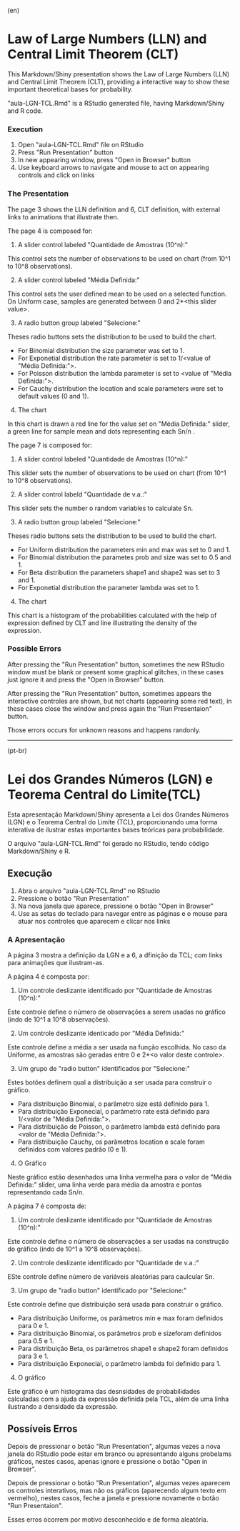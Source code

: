 (en)
# Law of Large Numbers (LLN) and Central Limit Theorem (CLT)

This Markdown/Shiny presentation shows the Law of Large Numbers (LLN) and Central Limit Theorem (CLT), providing a interactive way to show these important theoretical bases for probability.

"aula-LGN-TCL.Rmd" is a RStudio generated file, having Markdown/Shiny and R code.

### Execution

1. Open "aula-LGN-TCL.Rmd" file on RStudio
2. Press "Run Presentation" button
3. In new appearing window, press "Open in Browser" button
4. Use keyboard arrows to navigate and mouse to act on appearing controls and click on links

### The Presentation

The page 3 shows the LLN definition and 6, CLT definition, with external links to animations that illustrate then.

The page 4 is composed for:

1. A slider control labeled "Quantidade de Amostras (10^n):"

  This control sets the number of observations to be used on chart (from 10^1 to 10^8 observations). 

2. A slider control labeled "Média Definida:"

  This control sets the user defined mean to be used on a selected function. On Uniform case, samples are generated between 0 and 2*\<this slider value\>.

3. A radio button group labeled "Selecione:"

  Theses radio buttons sets the distribution to be used to build the chart. 
  
  - For Binomial distribution the size parameter was set to 1. 
  - For Exponetial distribution the rate parameter is set to 1/\<value of "Média Definida:"\>. 
  - For Poisson distribution the lambda parameter is set to \<value of "Média Definida:"\>. 
  - For Cauchy distribution the location and scale parameters were set to default values (0 and 1).

4. The chart

  In this chart is drawn a red line for the value set on "Média Definida:" slider, a green line for sample mean and dots representing each Sn/n .

The page 7 is composed for:

1. A slider control labeled "Quantidade de Amostras (10^n):"

  This slider sets the number of observations to be used on chart (from 10^1 to 10^8 observations).
  
2. A slider control labeld "Quantidade de v.a.:"

  This slider sets the number o random variables to calculate Sn.

3. A radio button group labeled "Selecione:"

  Theses radio buttons sets the distribution to be used to build the chart. 
  
  - For Uniform distribution the parameters min and max was set to 0 and 1. 
  - For Binomial distribution the parametes prob and size was set to 0.5 and 1. 
  - For Beta distribution the parameters shape1 and shape2 was set to 3 and 1. 
  - For Exponetial distribution the parameter lambda was set to 1.
  
4. The chart

  This chart is a histogram of the probabilities calculated with the help of expression defined by CLT and line illustrating the density of the expression.

### Possible Errors

After pressing the "Run Presentation" button, sometimes the new RStudio window must be blank or present some graphical glitches, in these cases just ignore it and press the "Open in Browser" button.

After pressing the "Run Presentation" button, sometimes appears the interactive controles are shown, but not charts (appearing some red text), in these cases close the window and press again the "Run Presentaion" button.

Those errors occurs for unknown reasons and happens randonly.

--------------------------------------------------------------------------------------------------------------------
(pt-br)

# Lei dos Grandes Números (LGN) e Teorema Central do Limite(TCL)

Esta apresentação Markdown/Shiny apresenta a Lei dos Grandes Números (LGN) e o Teorema Central do Limite (TCL), proporcionando uma forma interativa de ilustrar estas importantes bases teóricas para probabilidade.

O arquivo "aula-LGN-TCL.Rmd" foi gerado no RStudio, tendo código Markdown/Shiny e R.

## Execução

1. Abra o arquivo "aula-LGN-TCL.Rmd" no RStudio
2. Pressione o botão "Run Presentation" 
3. Na nova janela que aparece, pressione o botão "Open in Browser"
4. Use as setas do teclado para navegar entre as páginas e o mouse para atuar nos controles que aparecem e clicar nos links

### A Apresentação

A página 3 mostra a definição da LGN e a 6, a dfinição da TCL; com links para animações que ilustram-as.

A página 4 é composta por:

1. Um controle deslizante identificado por "Quantidade de Amostras (10^n):"

  Este controle define o número de observações a serem usadas no gráfico (indo de 10^1 a 10^8 observações). 

2. Um controle deslizante identicado por "Média Definida:"

  Este controle define a média a ser usada na função escolhida. No caso da Uniforme, as amostras são geradas entre 0 e 2*\<o valor deste controle\>.

3. Um grupo de "radio button" identificados por "Selecione:"

  Estes botões definem qual a distribuição a ser usada para construir o gráfico. 
  
 - Para distribuição Binomial, o parâmetro size está definido para 1. 
 - Para distribuição Exponecial, o parâmetro rate está definido para 1/\<valor de "Média Definida:"\>.
 - Para distribuição de Poisson, o parâmetro lambda está definido para \<valor de "Média Definida:"\>. 
 - Para distribuição Cauchy, os parâmetros location e scale foram definidos com valores padrão (0 e 1).

4. O Gráfico

  Neste gráfico estão desenhados uma linha vermelha para o valor de "Média Definida:" slider, uma linha verde para média da amostra e pontos representando cada Sn/n.

A página 7 é composta de:

1. Um controle deslizante identificado por "Quantidade de Amostras (10^n):"

  Este controle define o número de observações a ser usadas na construção do gráfico (indo de 10^1 a 10^8 observações).
  
2. Um controle deslizante identificado por "Quantidade de v.a.:"

  ESte controle define número de variáveis aleatórias para caulcular Sn.

3. Um grupo de "radio button" identificado por "Selecione:"

  Este controle define que distribuição será usada para construir o gráfico.
  
  - Para distribuição Uniforme, os parâmetros min e max foram definidos para 0 e 1.
  - Para distribuição Binomial, os parâmetros prob e sizeforam definidos para 0.5 e 1.
  - Para distribuição Beta, os parâmetros shape1 e shape2 foram definidos para 3 e 1. 
  - Para distribuição Exponecial, o parâmetro lambda foi definido para 1.
  
4. O gráfico

  Este gráfico é um histograma das desnsidades de probabilidades calculadas com a ajuda da expressão definida pela TCL, além de uma linha ilustrando a densidade da expressão.

## Possíveis Erros

Depois de pressionar o botão "Run Presentation", algumas vezes a nova janela do RStudio pode estar em branco ou apresentando alguns probelams gráficos, nestes casos, apenas ignore e pressione o botão "Open in Browser".

Depois de pressionar o botão "Run Presentation", algumas vezes aparecem os controles interativos, mas não os gráficos (aparecendo algum texto em vermelho), nestes casos, feche a janela e pressione novamente o botão "Run Presentaion".

Esses erros ocorrem por motivo desconhecido e de forma aleatória.

